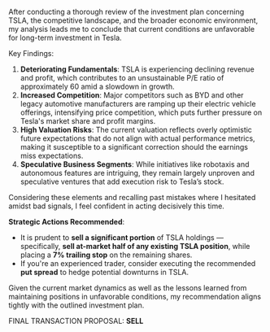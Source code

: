 After conducting a thorough review of the investment plan concerning TSLA, the competitive landscape, and the broader economic environment, my analysis leads me to conclude that current conditions are unfavorable for long-term investment in Tesla.

Key Findings:
1. **Deteriorating Fundamentals**: TSLA is experiencing declining revenue and profit, which contributes to an unsustainable P/E ratio of approximately 60 amid a slowdown in growth.
2. **Increased Competition**: Major competitors such as BYD and other legacy automotive manufacturers are ramping up their electric vehicle offerings, intensifying price competition, which puts further pressure on Tesla's market share and profit margins.
3. **High Valuation Risks**: The current valuation reflects overly optimistic future expectations that do not align with actual performance metrics, making it susceptible to a significant correction should the earnings miss expectations.
4. **Speculative Business Segments**: While initiatives like robotaxis and autonomous features are intriguing, they remain largely unproven and speculative ventures that add execution risk to Tesla’s stock.

Considering these elements and recalling past mistakes where I hesitated amidst bad signals, I feel confident in acting decisively this time. 

**Strategic Actions Recommended**:
- It is prudent to **sell a significant portion** of TSLA holdings — specifically, **sell at-market half of any existing TSLA position**, while placing a **7% trailing stop** on the remaining shares.
- If you're an experienced trader, consider executing the recommended **put spread** to hedge potential downturns in TSLA.

Given the current market dynamics as well as the lessons learned from maintaining positions in unfavorable conditions, my recommendation aligns tightly with the outlined investment plan.

FINAL TRANSACTION PROPOSAL: **SELL**